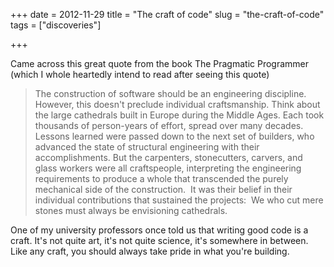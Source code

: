+++
date = 2012-11-29
title = "The craft of code"
slug = "the-craft-of-code"
tags = ["discoveries"]

+++

Came across this great quote from the book The Pragmatic Programmer (which I whole heartedly intend to read after seeing this quote)
<!--more-->

>The construction of software should be an engineering discipline. However, this doesn't preclude individual craftsmanship. Think about the large cathedrals built in Europe during the Middle Ages. Each took thousands of person-years of effort, spread over many decades. Lessons learned were passed down to the next set of builders, who advanced the state of structural engineering with their accomplishments. But the carpenters, stonecutters, carvers, and glass workers were all craftspeople, interpreting the engineering requirements to produce a whole that transcended the purely mechanical side of the construction.  It was their belief in their individual contributions that sustained the projects:  We who cut mere stones must always be envisioning cathedrals.

One of my university professors once told us that writing good code is a craft. It's not quite art, it's not quite science, it's somewhere in between. Like any craft, you should always take pride in what you're building.
